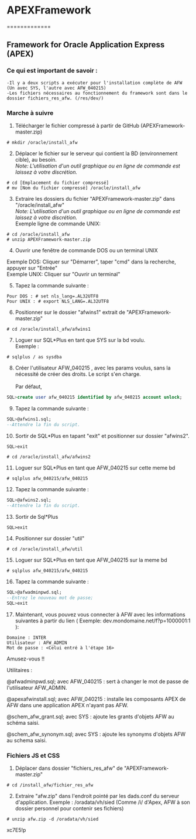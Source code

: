 # APEXFramework
=============

## Framework for Oracle Application Express (APEX)

### Ce qui est important de savoir :
	-Il y a deux scripts a exécuter pour l'installation complète de AFW (Un avec SYS, l'autre avec AFW_040215)
	-Les fichiers nécessaires au fonctionnement du framework sont dans le dossier fichiers_res_afw. (/res/dev/)
	
### Marche à suivre
	
1. Télécharger le fichier compressé à partir de GitHub (APEXFramework-master.zip)
```
# mkdir /oracle/install_afw
```

2. Déplacer le fichier sur le serveur qui contient la BD (environnement cible), au besoin.
<br /> _Note: L'utilisation d'un outil graphique ou en ligne de commande est laissez à votre discrétion._
```
# cd [Emplacement du fichier compressé]
# mv [Nom du fichier compressé] /oracle/install_afw
```

3. Extraire les dossiers du fichier "APEXFramework-master.zip" dans "/oracle/install_afw"
<br /> _Note: L'utilisation d'un outil graphique ou en ligne de commande est laissez à votre discrétion._
<br />Exemple ligne de commande UNIX: 
```
# cd /oracle/install_afw
# unzip APEXFramework-master.zip
```

4. Ouvrir une fenêtre de commande DOS ou un terminal UNIX
<p> Exemple DOS: Cliquer sur "Démarrer", taper "cmd" dans la recherche, appuyer sur "Entrée" <br /> 
    Exemple UNIX: Cliquer sur "Ouvrir un terminal" </p>

5. Tapez la commande suivante : 
```
Pour DOS : # set nls_lang=.AL32UTF8
Pour UNIX : # export NLS_LANG=.AL32UTF8
```

6. Positionner sur le dossier "afwins1" extrait de "APEXFramework-master.zip"
```
# cd /oracle/install_afw/afwins1
```

7. Loguer sur SQL*Plus en tant que SYS sur la bd voulu. <br />
Exemple : 
```
# sqlplus / as sysdba
```

8. Créer l'utilisateur AFW_040215 , avec les params voulus, sans la nécessité de créer des droits. Le script s'en charge.  
<br />Par défaut,
```SQL
SQL>create user afw_040215 identified by afw_040215 account unlock;
```

9. Tapez la commande suivante :	
```SQL
SQL>@afwins1.sql;
--Attendre la fin du script.
```

10. Sortir de SQL*Plus en tapant "exit" et positionner sur dossier "afwins2".
```SQL
SQL>exit
```
```
# cd /oracle/install_afw/afwins2
```

11. Loguer sur SQL*Plus en tant que AFW_040215 sur cette meme bd
```
# sqlplus afw_040215/afw_040215
```

12. Tapez la commande suivante :
```SQL
SQL>@afwins2.sql;
--Attendre la fin du script.
```

13. Sortir de Sql*Plus
```
SQL>exit
```

14. Positionner sur dossier "util"
```
# cd /oracle/install_afw/util
```

15. Loguer sur SQL*Plus en tant que AFW_040215 sur la meme bd
```
# sqlplus afw_040215/afw_040215
```

16. Tapez la commande suivante :
```SQL
SQL>@afwadminpwd.sql;
--Entrez le nouveau mot de passe;
SQL>exit
```

17. Maintenant, vous pouvez vous connecter à AFW avec les informations suivantes à partir du lien ( Exemple: dev.mondomaine.net/f?p=1000001:1 ):
```
Domaine : INTER
Utilisateur : AFW_ADMIN
Mot de passe : <Celui entré à l'étape 16>
```
		
Amusez-vous !!
	
Utilitaires :
<p>@afwadminpwd.sql; avec AFW_040215 : sert à changer le mot de passe de l'utilisateur AFW_ADMIN.</p>
<p>@apexafwinstall.sql; avec AFW_040215 : installe les composants APEX de AFW dans une application APEX n'ayant pas AFW.</p>
<p>@schem_afw_grant.sql; avec SYS : ajoute les grants d'objets AFW au schéma saisi.</p>
<p>@schem_afw_synonym.sql; avec SYS : ajoute les synonyms d'objets AFW au schema saisi.</p>

### Fichiers JS et CSS
	
1. Déplacer dans dossier "fichiers_res_afw" de "APEXFramework-master.zip"
```
# cd /install_afw/fichier_res_afw
```

2. Extraire "afw.zip" dans l'endroit pointé par les dads.conf du serveur d'application.  Exemple : /oradata/vh/sied (Comme /i/ d'Apex, AFW à son dossier personnel pour contenir ses fichiers)
```
# unzip afw.zip -d /oradata/vh/sied
```


xc7E5!p